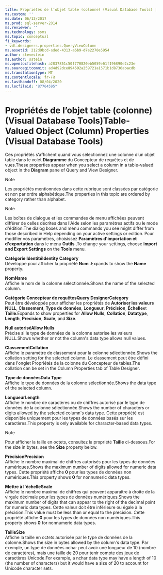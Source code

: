 ```yaml
---
title: Propriétés de l’objet table (colonne) (Visual Database Tools) | Microsoft Docs
ms.custom: ''
ms.date: 06/13/2017
ms.prod: sql-server-2014
ms.reviewer: ''
ms.technology: ssms
ms.topic: conceptual
f1_keywords:
- vdt.designers.properties.QueryViewColumn
ms.assetid: 212d9bcd-aded-4313-a6b9-d7e2270e5954
author: stevestein
ms.author: sstein
ms.openlocfilehash: a2837851c50f770820eb5059e61f196890e2c23e
ms.sourcegitcommit: ad4d92dce894592a259721a1571b1d8736abacdb
ms.translationtype: MT
ms.contentlocale: fr-FR
ms.lasthandoff: 08/04/2020
ms.locfileid: "87704595"
---
```

# <a name="table-valued-object-column-properties-visual-database-tools"></a><span data-ttu-id="c734e-102">Propriétés de l’objet table (colonne) (Visual Database Tools)</span><span class="sxs-lookup"><span data-stu-id="c734e-102">Table-Valued Object (Column) Properties (Visual Database Tools)</span></span>
  <span data-ttu-id="c734e-103">Ces propriétés s’affichent quand vous sélectionnez une colonne d’un objet table dans le volet **Diagramme** du Concepteur de requêtes et de vues.</span><span class="sxs-lookup"><span data-stu-id="c734e-103">These properties appear when you select a column in a table-valued object in the **Diagram** pane of Query and View Designer.</span></span>  
  
> [!NOTE]  
>  <span data-ttu-id="c734e-104">Les propriétés mentionnées dans cette rubrique sont classées par catégorie et non par ordre alphabétique.</span><span class="sxs-lookup"><span data-stu-id="c734e-104">The properties in this topic are ordered by category rather than alphabet.</span></span>  
  
> [!NOTE]  
>  <span data-ttu-id="c734e-105">Les boîtes de dialogue et les commandes de menu affichées peuvent différer de celles décrites dans l'Aide selon les paramètres actifs ou le mode d'édition.</span><span class="sxs-lookup"><span data-stu-id="c734e-105">The dialog boxes and menu commands you see might differ from those described in Help depending on your active settings or edition.</span></span> <span data-ttu-id="c734e-106">Pour modifier vos paramètres, choisissez **Paramètres d'importation et d'exportation** dans le menu **Outils** .</span><span class="sxs-lookup"><span data-stu-id="c734e-106">To change your settings, choose **Import and Export Settings** on the **Tools** menu.</span></span>  
  
 <span data-ttu-id="c734e-107">**Catégorie Identité**</span><span class="sxs-lookup"><span data-stu-id="c734e-107">**Identity Category**</span></span>  
 <span data-ttu-id="c734e-108">Développe pour afficher la propriété **Nom** .</span><span class="sxs-lookup"><span data-stu-id="c734e-108">Expands to show the **Name** property.</span></span>  
  
 <span data-ttu-id="c734e-109">**Nom**</span><span class="sxs-lookup"><span data-stu-id="c734e-109">**Name**</span></span>  
 <span data-ttu-id="c734e-110">Affiche le nom de la colonne sélectionnée.</span><span class="sxs-lookup"><span data-stu-id="c734e-110">Shows the name of the selected column.</span></span>  
  
 <span data-ttu-id="c734e-111">**Catégorie Concepteur de requêtes**</span><span class="sxs-lookup"><span data-stu-id="c734e-111">**Query DesignerCategory**</span></span>  
 <span data-ttu-id="c734e-112">Peut être développée pour afficher les propriétés de **Autoriser les valeurs NULL**, **Classement**, **Type de données**, **Longueur**, **Précision**, **Échelle**et **Taille**.</span><span class="sxs-lookup"><span data-stu-id="c734e-112">Expands to show properties for **Allow Nulls**, **Collation**, **Datatype**, **Length**, **Precision**, **Scale**, and **Size**.</span></span>  
  
 <span data-ttu-id="c734e-113">**Null autorisé**</span><span class="sxs-lookup"><span data-stu-id="c734e-113">**Allow Nulls**</span></span>  
 <span data-ttu-id="c734e-114">Précise si le type de données de la colonne autorise les valeurs NULL.</span><span class="sxs-lookup"><span data-stu-id="c734e-114">Shows whether or not the column's data type allows null values.</span></span>  
  
 <span data-ttu-id="c734e-115">**Classement**</span><span class="sxs-lookup"><span data-stu-id="c734e-115">**Collation**</span></span>  
 <span data-ttu-id="c734e-116">Affiche le paramètre de classement pour la colonne sélectionnée.</span><span class="sxs-lookup"><span data-stu-id="c734e-116">Shows the collation setting for the selected column.</span></span> <span data-ttu-id="c734e-117">Le classement peut être défini dans l'onglet Propriétés de la colonne du Concepteur de tables.</span><span class="sxs-lookup"><span data-stu-id="c734e-117">The collation can be set in the Column Properties tab of Table Designer.</span></span>  
  
 <span data-ttu-id="c734e-118">**Type de données**</span><span class="sxs-lookup"><span data-stu-id="c734e-118">**Data Type**</span></span>  
 <span data-ttu-id="c734e-119">Affiche le type de données de la colonne sélectionnée.</span><span class="sxs-lookup"><span data-stu-id="c734e-119">Shows the data type of the selected column.</span></span>  
  
 <span data-ttu-id="c734e-120">**Longueur**</span><span class="sxs-lookup"><span data-stu-id="c734e-120">**Length**</span></span>  
 <span data-ttu-id="c734e-121">Affiche le nombre de caractères ou de chiffres autorisé par le type de données de la colonne sélectionnée.</span><span class="sxs-lookup"><span data-stu-id="c734e-121">Shows the number of characters or digits allowed by the selected column's data type.</span></span> <span data-ttu-id="c734e-122">Cette propriété est disponible uniquement pour les types de données basés sur les caractères.</span><span class="sxs-lookup"><span data-stu-id="c734e-122">This property is only available for character-based data types.</span></span>  
  
> [!NOTE]  
>  <span data-ttu-id="c734e-123">Pour afficher la taille en octets, consultez la propriété **Taille** ci-dessous.</span><span class="sxs-lookup"><span data-stu-id="c734e-123">For the size in bytes, see the **Size** property below.</span></span>  
  
 <span data-ttu-id="c734e-124">**Précision**</span><span class="sxs-lookup"><span data-stu-id="c734e-124">**Precision**</span></span>  
 <span data-ttu-id="c734e-125">Affiche le nombre maximal de chiffres autorisés pour les types de données numériques.</span><span class="sxs-lookup"><span data-stu-id="c734e-125">Shows the maximum number of digits allowed for numeric data types.</span></span> <span data-ttu-id="c734e-126">Cette propriété affiche **0** pour les types de données non numériques.</span><span class="sxs-lookup"><span data-stu-id="c734e-126">This property shows **0** for nonnumeric data types.</span></span>  
  
 <span data-ttu-id="c734e-127">**Mettre à l'échelle**</span><span class="sxs-lookup"><span data-stu-id="c734e-127">**Scale**</span></span>  
 <span data-ttu-id="c734e-128">Affiche le nombre maximal de chiffres qui peuvent apparaître à droite de la virgule décimale pour les types de données numériques.</span><span class="sxs-lookup"><span data-stu-id="c734e-128">Shows the maximum number of digits that can appear to the right of the decimal point for numeric data types.</span></span> <span data-ttu-id="c734e-129">Cette valeur doit être inférieure ou égale à la précision.</span><span class="sxs-lookup"><span data-stu-id="c734e-129">This value must be less than or equal to the precision.</span></span> <span data-ttu-id="c734e-130">Cette propriété affiche **0** pour les types de données non numériques.</span><span class="sxs-lookup"><span data-stu-id="c734e-130">This property shows **0** for nonnumeric data types.</span></span>  
  
 <span data-ttu-id="c734e-131">**Taille**</span><span class="sxs-lookup"><span data-stu-id="c734e-131">**Size**</span></span>  
 <span data-ttu-id="c734e-132">Affiche la taille en octets autorisée par le type de données de la colonne.</span><span class="sxs-lookup"><span data-stu-id="c734e-132">Shows the size in bytes allowed by the column's data type.</span></span> <span data-ttu-id="c734e-133">Par exemple, un type de données nchar peut avoir une longueur de 10 (nombre de caractères), mais une taille de 20 pour tenir compte des jeux de caractères Unicode.</span><span class="sxs-lookup"><span data-stu-id="c734e-133">For example, a nchar data type may have a length of 10 (the number of characters) but it would have a size of 20 to account for Unicode character sets.</span></span>  
  
  
